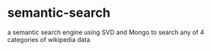 # semantic-search
a semantic search engine using SVD and Mongo to search any of 4 categories of wikipedia data
